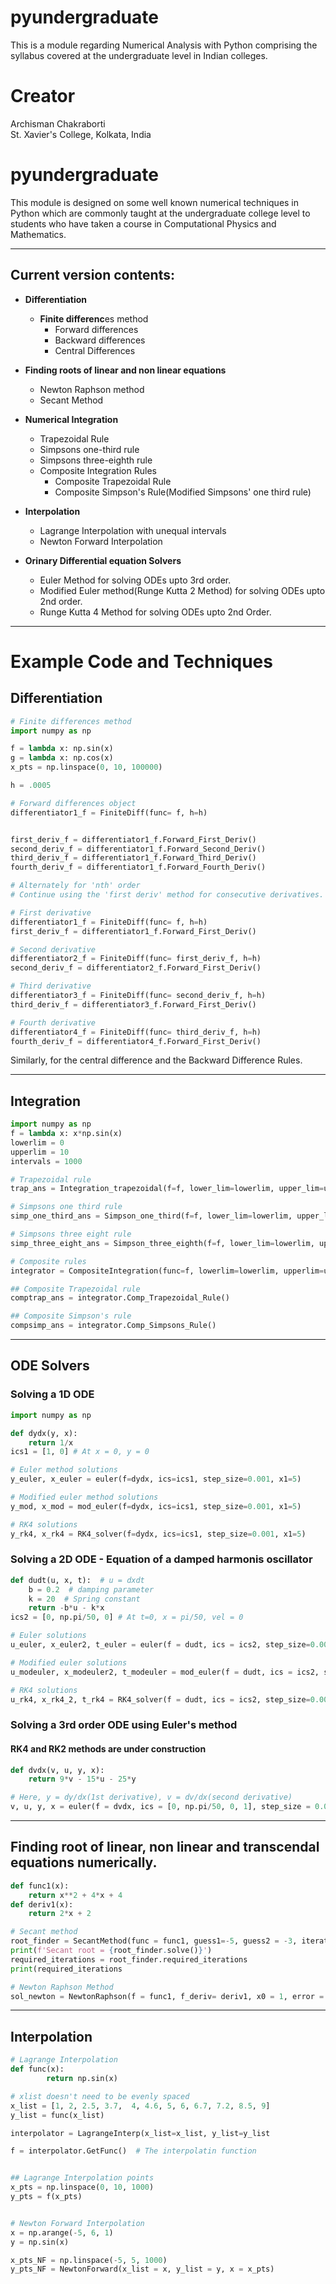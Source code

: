 # pyundergraduate
This is a module regarding Numerical Analysis with Python comprising the syllabus covered at the undergraduate level in Indian colleges.
# Creator 
Archisman Chakraborti <br>
St. Xavier's College, Kolkata, India

# pyundergraduate
This module is designed on some well known numerical techniques in Python which are commonly taught at the undergraduate college level to students who have taken a course in Computational Physics and Mathematics.

---
## <b>Current version contents:</b>
- <b>Differentiation 
    - Finite differenc</b>es method
      - Forward differences
      - Backward differences
      - Central Differences
    
- <b>Finding roots of linear and non linear equations</b>
  - Newton Raphson method
  - Secant Method
- <b>Numerical Integration</b>
  - Trapezoidal Rule
  - Simpsons one-third rule
  - Simpsons three-eighth rule
  - Composite Integration Rules
    - Composite Trapezoidal Rule
    - Composite Simpson's Rule(Modified Simpsons' one third rule)
- <b>Interpolation</b>
  - Lagrange Interpolation with unequal intervals
  - Newton Forward Interpolation
- <b>Orinary Differential equation Solvers</b>
  - Euler Method for solving ODEs upto 3rd order.
  - Modified Euler method(Runge Kutta 2 Method) for solving ODEs upto 2nd order.
  - Runge Kutta 4 Method for solving ODEs upto 2nd Order.

---
# Example Code and Techniques

## Differentiation 
```python
# Finite differences method
import numpy as np

f = lambda x: np.sin(x)
g = lambda x: np.cos(x)
x_pts = np.linspace(0, 10, 100000)

h = .0005

# Forward differences object
differentiator1_f = FiniteDiff(func= f, h=h)


first_deriv_f = differentiator1_f.Forward_First_Deriv() 
second_deriv_f = differentiator1_f.Forward_Second_Deriv() 
third_deriv_f = differentiator1_f.Forward_Third_Deriv() 
fourth_deriv_f = differentiator1_f.Forward_Fourth_Deriv() 

# Alternately for 'nth' order
# Continue using the 'first deriv' method for consecutive derivatives.

# First derivative
differentiator1_f = FiniteDiff(func= f, h=h)
first_deriv_f = differentiator1_f.Forward_First_Deriv() 

# Second derivative
differentiator2_f = FiniteDiff(func= first_deriv_f, h=h)
second_deriv_f = differentiator2_f.Forward_First_Deriv()

# Third derivative
differentiator3_f = FiniteDiff(func= second_deriv_f, h=h)
third_deriv_f = differentiator3_f.Forward_First_Deriv()

# Fourth derivative
differentiator4_f = FiniteDiff(func= third_deriv_f, h=h)
fourth_deriv_f = differentiator4_f.Forward_First_Deriv()
```
Similarly, for the central difference and the Backward Difference Rules.

---
## Integration
```python
import numpy as np
f = lambda x: x*np.sin(x)
lowerlim = 0
upperlim = 10
intervals = 1000

# Trapezoidal rule
trap_ans = Integration_trapezoidal(f=f, lower_lim=lowerlim, upper_lim=upperlim, intervals=intervals)

# Simpsons one third rule
simp_one_third_ans = Simpson_one_third(f=f, lower_lim=lowerlim, upper_lim=upperlim, intervals=intervals)

# Simpsons three eight rule
simp_three_eight_ans = Simpson_three_eighth(f=f, lower_lim=lowerlim, upper_lim=upperlim, intervals=intervals + 2)

# Composite rules
integrator = CompositeIntegration(func=f, lowerlim=lowerlim, upperlim=upperlim, intervals=intervals)

## Composite Trapezoidal rule
comptrap_ans = integrator.Comp_Trapezoidal_Rule()

## Composite Simpson's rule
compsimp_ans = integrator.Comp_Simpsons_Rule()
```
---
## ODE Solvers

### Solving a 1D ODE

```python
import numpy as np

def dydx(y, x):
    return 1/x
ics1 = [1, 0] # At x = 0, y = 0

# Euler method solutions
y_euler, x_euler = euler(f=dydx, ics=ics1, step_size=0.001, x1=5)

# Modified euler method solutions
y_mod, x_mod = mod_euler(f=dydx, ics=ics1, step_size=0.001, x1=5)

# RK4 solutions
y_rk4, x_rk4 = RK4_solver(f=dydx, ics=ics1, step_size=0.001, x1=5)
```
### Solving a 2D ODE - Equation of a damped harmonis oscillator
```python
def dudt(u, x, t):  # u = dxdt
    b = 0.2  # damping parameter
    k = 20  # Spring constant
    return -b*u - k*x
ics2 = [0, np.pi/50, 0] # At t=0, x = pi/50, vel = 0

# Euler solutions
u_euler, x_euler2, t_euler = euler(f = dudt, ics = ics2, step_size=0.001, x1 = 15)

# Modified euler solutions
u_modeuler, x_modeuler2, t_modeuler = mod_euler(f = dudt, ics = ics2, step_size=0.001, x1 = 15)

# RK4 solutions
u_rk4, x_rk4_2, t_rk4 = RK4_solver(f = dudt, ics = ics2, step_size=0.001, x1 = 15)
```
### Solving a 3rd order ODE using Euler's method
#### RK4 and RK2 methods are under construction
```python
def dvdx(v, u, y, x):
    return 9*v - 15*u - 25*y

# Here, y = dy/dx(1st derivative), v = dv/dx(second derivative)
v, u, y, x = euler(f = dvdx, ics = [0, np.pi/50, 0, 1], step_size = 0.005, x1 = 5)
```
---
## Finding root of linear, non linear and transcendal equations numerically.
```python
def func1(x):
    return x**2 + 4*x + 4
def deriv1(x):
    return 2*x + 2

# Secant method
root_finder = SecantMethod(func = func1, guess1=-5, guess2 = -3, iterations=20000, tolerance=0.00000001)
print(f'Secant root = {root_finder.solve()}')
required_iterations = root_finder.required_iterations
print(required_iterations

# Newton Raphson Method
sol_newton = NewtonRaphson(f = func1, f_deriv= deriv1, x0 = 1, error = 0.0000000001, iterations=20000)
```
---
## Interpolation

```python
# Lagrange Interpolation
def func(x):
        return np.sin(x)

# xlist doesn't need to be evenly spaced
x_list = [1, 2, 2.5, 3.7,  4, 4.6, 5, 6, 6.7, 7.2, 8.5, 9]
y_list = func(x_list)

interpolator = LagrangeInterp(x_list=x_list, y_list=y_list

f = interpolator.GetFunc()  # The interpolatin function


## Lagrange Interpolation points
x_pts = np.linspace(0, 10, 1000)
y_pts = f(x_pts)


# Newton Forward Interpolation
x = np.arange(-5, 6, 1)
y = np.sin(x)

x_pts_NF = np.linspace(-5, 5, 1000)
y_pts_NF = NewtonForward(x_list = x, y_list = y, x = x_pts)








```

